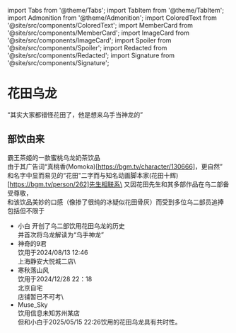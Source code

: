import Tabs from '@theme/Tabs';
import TabItem from '@theme/TabItem';
import Admonition from '@theme/Admonition';
import ColoredText from '@site/src/components/ColoredText';
import MemberCard from '@site/src/components/MemberCard';
import ImageCard from '@site/src/components/ImageCard';
import Spoiler from '@site/src/components/Spoiler';
import Redacted from '@site/src/components/Redacted';
import Signature from '@site/src/components/Signature';

# 花田乌龙

 <MemberCard
   name="霸王茶姬"
   avatar="https://th.bing.com/th/id/OIP.NSiFJV836IfSySRgmsudewHaG0"
   link="https://chagee.com.sg/zh-sg"
 />
 <ImageCard
   image="img/acgn/character/花田乌龙.jpg"
   title="花田乌龙"
 />
    
<Admonition type="tip" icon="🌸🍵🐉" title="进条目啥都别说，先一起喊：">

“其实大家都错怪花田了，他是想来乌手当神龙的”

</Admonition>

## 部饮由来

霸王茶姬的一款蜜桃乌龙奶茶饮品\
由于其广告词“真桃香<Sopiler>(Momoka)[https://bgm.tv/character/130666]</Spoiler>，更自然”\
和名字中显而易见的“花田"二字而与知名动画脚本家(花田十辉)[https://bgm.tv/person/262]先生相联系\
又因花田先生和其多部作品在乌二部备受尊敬，\
和该饮品美妙的口感（像掺了很纯的冰<Spoiler>疑似花田骨灰</Spoiler>）而受到多位乌二部员追捧
包括但不限于
-  小白
  开创了乌二部饮用花田乌龙的历史\
  并首次将乌龙解读为“乌手神龙”
-  神奇的9君\
  饮用于2024/08/13 12:46\
  上海静安大悦城二店\
-  寒秋落山风\
  饮用于2024/12/28 22：18\
  北京自宅\
  店铺暂已不可考\
-  Muse_Sky\
  饮用信息未知<Spoiler>苏州某店</Spoiler>\
  但和小白于2025/05/15 22:26饮用的花田乌龙具有共时性。



